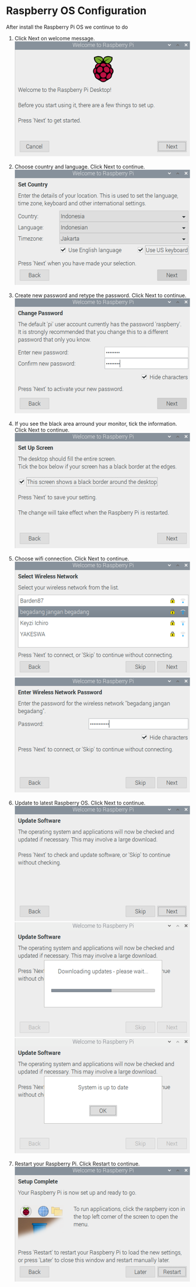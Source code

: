 # Raspberry OS Configuration
After install the Raspberry Pi OS we continue to do <br/>
1. Click Next on welcome message. <br/>
![alt tag](https://github.com/NowDB/Raspberry-Pi-Tutorial/raw/main/install_2/1.png)<br/><br/>
2. Choose country and language. Click Next to continue. <br/>
![alt tag](https://github.com/NowDB/Raspberry-Pi-Tutorial/raw/main/install_2/2.png)<br/><br/>
3. Create new password and retype the password. Click Next to continue. <br/>
![alt tag](https://github.com/NowDB/Raspberry-Pi-Tutorial/raw/main/install_2/3.png)<br/><br/>
4. If you see the black area arround your monitor, tick the information. Click Next to continue. <br/>
![alt tag](https://github.com/NowDB/Raspberry-Pi-Tutorial/raw/main/install_2/4.png)<br/><br/>
5. Choose wifi connection. Click Next to continue. <br/>
![alt tag](https://github.com/NowDB/Raspberry-Pi-Tutorial/raw/main/install_2/5.png)<br/>
![alt tag](https://github.com/NowDB/Raspberry-Pi-Tutorial/raw/main/install_2/6.png)<br/><br/>
6. Update to latest Raspberry OS. Click Next to continue.
![alt tag](https://github.com/NowDB/Raspberry-Pi-Tutorial/raw/main/install_2/7.png)<br/>
![alt tag](https://github.com/NowDB/Raspberry-Pi-Tutorial/raw/main/install_2/8.png)<br/>
![alt tag](https://github.com/NowDB/Raspberry-Pi-Tutorial/raw/main/install_2/9.png)<br/><br/>
7. Restart your Raspberry Pi. Click Restart to continue.
![alt tag](https://github.com/NowDB/Raspberry-Pi-Tutorial/raw/main/install_2/10.png)